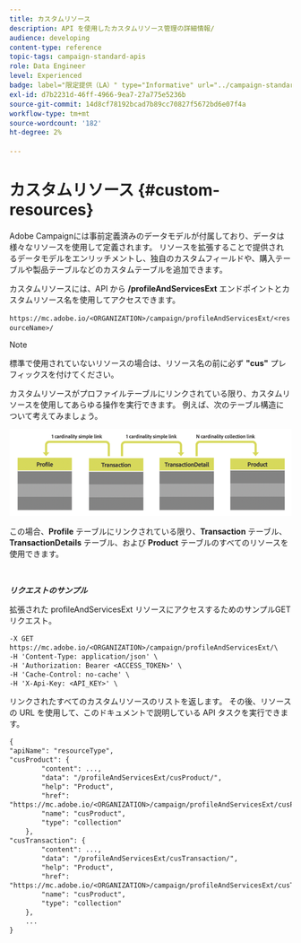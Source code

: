 ```yaml
---
title: カスタムリソース
description: API を使用したカスタムリソース管理の詳細情報/
audience: developing
content-type: reference
topic-tags: campaign-standard-apis
role: Data Engineer
level: Experienced
badge: label="限定提供（LA）" type="Informative" url="../campaign-standard-migration-home.md" tooltip="Campaign Standard移行済みユーザーに制限"
exl-id: d7b2231d-46ff-4966-9ea7-27a775e5236b
source-git-commit: 14d8cf78192bcad7b89cc70827f5672bd6e07f4a
workflow-type: tm+mt
source-wordcount: '182'
ht-degree: 2%

---
```


# カスタムリソース {#custom-resources}

Adobe Campaignには事前定義済みのデータモデルが付属しており、データは様々なリソースを使用して定義されます。 リソースを拡張することで提供されるデータモデルをエンリッチメントし、独自のカスタムフィールドや、購入テーブルや製品テーブルなどのカスタムテーブルを追加できます。

カスタムリソースには、API から **/profileAndServicesExt** エンドポイントとカスタムリソース名を使用してアクセスできます。

`https://mc.adobe.io/<ORGANIZATION>/campaign/profileAndServicesExt/<resourceName>/`

>[!NOTE]
>
>標準で使用されていないリソースの場合は、リソース名の前に必ず <b>&quot;cus&quot;</b> プレフィックスを付けてください。

カスタムリソースがプロファイルテーブルにリンクされている限り、カスタムリソースを使用してあらゆる操作を実行できます。 例えば、次のテーブル構造について考えてみましょう。

![ 代替テキスト ](assets/cusresources.png)

この場合、**Profile** テーブルにリンクされている限り、**Transaction** テーブル、**TransactionDetails** テーブル、および **Product** テーブルのすべてのリソースを使用できます。

<br/>

***リクエストのサンプル***

拡張された profileAndServicesExt リソースにアクセスするためのサンプルGETリクエスト。

```
-X GET https://mc.adobe.io/<ORGANIZATION>/campaign/profileAndServicesExt/\
-H 'Content-Type: application/json' \
-H 'Authorization: Bearer <ACCESS_TOKEN>' \
-H 'Cache-Control: no-cache' \
-H 'X-Api-Key: <API_KEY>' \
```

リンクされたすべてのカスタムリソースのリストを返します。 その後、リソースの URL を使用して、このドキュメントで説明している API タスクを実行できます。

```
{
"apiName": "resourceType",
"cusProduct": {
        "content": ...,
        "data": "/profileAndServicesExt/cusProduct/",
        "help": "Product",
        "href": "https://mc.adobe.io/<ORGANIZATION>/campaign/profileAndServicesExt/cusProduct/metadata",
        "name": "cusProduct",
        "type": "collection"
    },
"cusTransaction": {
        "content": ...,
        "data": "/profileAndServicesExt/cusTransaction/",
        "help": "Product",
        "href": "https://mc.adobe.io/<ORGANIZATION>/campaign/profileAndServicesExt/cusTransaction/metadata",
        "name": "cusProduct",
        "type": "collection"
    },
    ...
}
```
